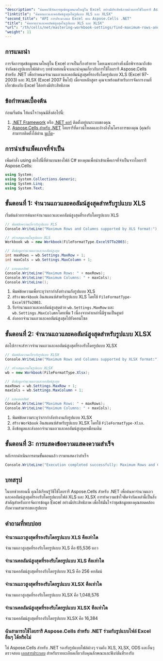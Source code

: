 ```yaml
---
"description": "ค้นพบวิธีจัดการชุดข้อมูลขนาดใหญ่ใน Excel อย่างมีประสิทธิภาพด้วยการใช้ไลบรารี Aspose.Cells สำหรับ .NET คู่มือนี้อธิบายวิธีการทีละขั้นตอนในการระบุจำนวนแถวและคอลัมน์สูงสุดที่รองรับโดยรูปแบบไฟล์ XLS และ XLSX"
"linktitle": "ค้นหาแถวและคอลัมน์สูงสุดในรูปแบบ XLS และ XLSX"
"second_title": "API การประมวลผล Excel ของ Aspose.Cells .NET"
"title": "ค้นหาแถวและคอลัมน์สูงสุดในรูปแบบ XLS และ XLSX"
"url": "/th/cells/net/mastering-workbook-settings/find-maximum-rows-and-columns/"
"weight": 11
---
```


## การแนะนำ

การจัดการชุดข้อมูลขนาดใหญ่ใน Excel อาจเป็นเรื่องท้าทาย โดยเฉพาะอย่างยิ่งเมื่อพิจารณาถึงข้อจำกัดของรูปแบบไฟล์ต่างๆ บทช่วยสอนนี้จะแนะนำคุณเกี่ยวกับการใช้ไลบรารี Aspose.Cells สำหรับ .NET เพื่อกำหนดจำนวนแถวและคอลัมน์สูงสุดที่รองรับโดยรูปแบบ XLS (Excel 97-2003) และ XLSX (Excel 2007 ขึ้นไป) เมื่อจบหลักสูตร คุณจะพร้อมสำหรับการจัดการงานที่เกี่ยวข้องกับ Excel ได้อย่างมีประสิทธิภาพ

## ข้อกำหนดเบื้องต้น

ก่อนเริ่มต้น ให้แน่ใจว่าคุณมีสิ่งต่อไปนี้:

1. [.NET Framework](https://dotnet.microsoft.com/en-us/download) หรือ [.NET คอร์](https://dotnet.microsoft.com/en-us/download) ติดตั้งอยู่บนระบบของคุณ
2. [Aspose.Cells สำหรับ .NET](https://releases.aspose.com/cells/net/) ไลบรารีที่ดาวน์โหลดและอ้างอิงในโครงการของคุณ (คุณยังสามารถติดตั้งได้ผ่าน [นูเก็ต](https://www.nuget.org/packages/Aspose.Cells/)-

## การนำเข้าแพ็คเกจที่จำเป็น

เพิ่มคำสั่ง using ต่อไปนี้ที่ด้านบนของไฟล์ C# ของคุณเพื่อนำเข้าแพ็คเกจที่จำเป็นจากไลบรารี Aspose.Cells:

```csharp
using System;
using System.Collections.Generic;
using System.Linq;
using System.Text;
```

## ขั้นตอนที่ 1: จำนวนแถวและคอลัมน์สูงสุดสำหรับรูปแบบ XLS

เริ่มต้นด้วยการค้นหาจำนวนแถวและคอลัมน์สูงสุดที่รองรับโดยรูปแบบ XLS

```csharp
// พิมพ์ข้อความเกี่ยวกับรูปแบบ XLS
Console.WriteLine("Maximum Rows and Columns supported by XLS format:");

// สร้างสมุดงานในรูปแบบ XLS
Workbook wb = new Workbook(FileFormatType.Excel97To2003);

// ดึงข้อมูลจำนวนแถวและคอลัมน์สูงสุด
int maxRows = wb.Settings.MaxRow + 1;
int maxCols = wb.Settings.MaxColumn + 1;

// แสดงผลลัพธ์
Console.WriteLine("Maximum Rows: " + maxRows);
Console.WriteLine("Maximum Columns: " + maxCols);
Console.WriteLine();
```

1. พิมพ์ข้อความเพื่อระบุว่าเรากำลังทำงานกับรูปแบบ XLS
2. สร้าง `Workbook` อินสแตนซ์สำหรับรูปแบบ XLS โดยใช้ `FileFormatType-Excel97To2003`.
3. รับจำนวนแถวและคอลัมน์สูงสุดด้วย `wb.Settings.MaxRow` และ `wb.Settings.MaxColumn`โดยเพิ่ม 1 เนื่องจากค่าเหล่านี้มีฐานเป็นศูนย์
4. ส่งออกจำนวนแถวและคอลัมน์สูงสุดไปยังคอนโซล

## ขั้นตอนที่ 2: จำนวนแถวและคอลัมน์สูงสุดสำหรับรูปแบบ XLSX

ต่อไปเราจะสำรวจจำนวนแถวและคอลัมน์สูงสุดที่รองรับโดยรูปแบบ XLSX

```csharp
// พิมพ์ข้อความเกี่ยวกับรูปแบบ XLSX
Console.WriteLine("Maximum Rows and Columns supported by XLSX format:");

// สร้างสมุดงานในรูปแบบ XLSX
wb = new Workbook(FileFormatType.Xlsx);

// ดึงข้อมูลจำนวนแถวและคอลัมน์สูงสุด
maxRows = wb.Settings.MaxRow + 1;
maxCols = wb.Settings.MaxColumn + 1;

// แสดงผลลัพธ์
Console.WriteLine("Maximum Rows: " + maxRows);
Console.WriteLine("Maximum Columns: " + maxCols);
```

1. พิมพ์ข้อความระบุว่าเรากำลังทำงานกับรูปแบบ XLSX
2. สร้าง `Workbook` อินสแตนซ์สำหรับรูปแบบ XLSX โดยใช้ `FileFormatType-Xlsx`.
3. ดึงข้อมูลและส่งออกจำนวนแถวและคอลัมน์สูงสุดเหมือนเดิม

## ขั้นตอนที่ 3: การแสดงข้อความแสดงความสำเร็จ

หลังจากดำเนินการตามขั้นตอนแล้ว เรามาแสดงว่าสำเร็จ

```csharp
Console.WriteLine("Execution completed successfully: Maximum Rows and Columns retrieval for both formats.");
```

## บทสรุป

ในบทช่วยสอนนี้ คุณได้เรียนรู้วิธีใช้ไลบรารี Aspose.Cells สำหรับ .NET เพื่อค้นหาจำนวนแถวและคอลัมน์สูงสุดที่รองรับโดยรูปแบบไฟล์ XLS และ XLSX การทำความเข้าใจขีดจำกัดเหล่านี้เป็นสิ่งสำคัญสำหรับการจัดการข้อมูล Excel อย่างมีประสิทธิภาพ เพื่อให้มั่นใจว่าชุดข้อมูลของคุณสอดคล้องกับความสามารถของรูปแบบ

## คำถามที่พบบ่อย

### จำนวนแถวสูงสุดที่รองรับโดยรูปแบบ XLS คือเท่าใด
จำนวนแถวสูงสุดที่รองรับโดยรูปแบบ XLS คือ 65,536 แถว

### จำนวนคอลัมน์สูงสุดที่รองรับโดยรูปแบบ XLS คือเท่าใด
จำนวนคอลัมน์สูงสุดที่รองรับโดยรูปแบบ XLS คือ 256 คอลัมน์

### จำนวนแถวสูงสุดที่รองรับโดยรูปแบบ XLSX คือเท่าใด
จำนวนแถวสูงสุดที่รองรับโดยรูปแบบ XLSX คือ 1,048,576

### จำนวนคอลัมน์สูงสุดที่รองรับโดยรูปแบบ XLSX คือเท่าใด
จำนวนคอลัมน์สูงสุดที่รองรับโดยรูปแบบ XLSX คือ 16,384

### ฉันสามารถใช้ไลบรารี Aspose.Cells สำหรับ .NET ร่วมกับรูปแบบไฟล์ Excel อื่นๆ ได้หรือไม่
ใช่ Aspose.Cells สำหรับ .NET รองรับรูปแบบไฟล์ต่างๆ รวมถึง XLS, XLSX, ODS และอื่นๆ ตรวจสอบ [เอกสารประกอบ](https://reference.aspose.com/cells/net/) สำหรับรายละเอียดเกี่ยวกับคุณลักษณะและฟังก์ชันที่รองรับ